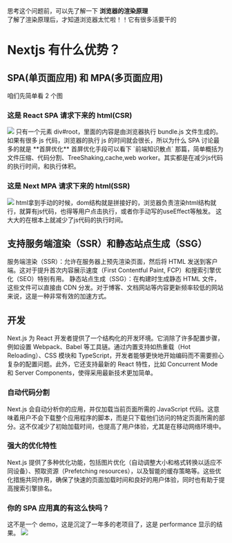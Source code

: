 思考这个问题前，可以先了解一下 **浏览器的渲染原理**  
了解了渲染原理后，才知道浏览器太忙啦！！它有很多活要干的

# Nextjs 有什么优势？

## SPA(单页面应用) 和 MPA(多页面应用)

咱们先简单看 2 个图

### 这是 React SPA 请求下来的 html(CSR)

<img src="/img/engineer/next-1.png"  style="max-width: 100%;">
只有一个元素 div#root，里面的内容是由浏览器执行 bundle.js 文件生成的。  
如果有很多 js 代码，浏览器的执行 js 的时间就会很长，所以为什么 SPA 讨论最多的就是 **首屏优化**  
首屏优化手段可以看下 `前端知识散点` 那篇，简单概括为文件压缩、代码分割、TreeShaking,cache,web worker。其实都是在减少js代码的执行时间，和执行体积。

### 这是 Next MPA 请求下来的 html(SSR)

<img src="/img/engineer/next-2.png"  style="max-width: 100%;">
html拿到手动的时候，dom结构就是拼接好的，浏览器负责渲染html结构就行，就算有js代码，也得等用户点击执行，或者你手动写的useEffect等触发。  这大大的在根本上就减少了js代码的执行时间。

## 支持服务端渲染（SSR）和静态站点生成（SSG）

服务端渲染（SSR）：允许在服务器上预先渲染页面，然后将 HTML 发送到客户端。这对于提升首次内容展示速度（First Contentful Paint, FCP）和搜索引擎优化（SEO）特别有用。
静态站点生成（SSG）：在构建时生成静态 HTML 文件，这些文件可以直接由 CDN 分发。对于博客、文档网站等内容更新频率较低的网站来说，这是一种非常有效的加速方式。

## 开发

Next.js 为 React 开发者提供了一个结构化的开发环境。它消除了许多配置步骤，例如设置 Webpack、Babel 等工具链。通过内置支持如热重载（Hot Reloading）、CSS 模块和 TypeScript，开发者能够更快地开始编码而不需要担心复杂的配置问题。此外，它还支持最新的 React 特性，比如 Concurrent Mode 和 Server Components，使得采用最新技术更加简单。

### 自动代码分割

Next.js 会自动分析你的应用，并仅加载当前页面所需的 JavaScript 代码。这意味着用户不会下载整个应用程序的脚本，而是只下载他们访问的特定页面所需的部分。这不仅减少了初始加载时间，也提高了用户体验，尤其是在移动网络环境中。

### 强大的优化特性

Next.js 提供了多种优化功能，包括图片优化（自动调整大小和格式转换以适应不同设备）、预取资源（Prefetching resources），以及智能的缓存策略等。这些优化措施共同作用，确保了快速的页面加载时间和良好的用户体验，同时也有助于提高搜索引擎排名。

### 你的 SPA 应用真的有这么快吗？

这不是一个 demo，这是沉淀了一年多的老项目了，这是 performance 显示的结果。
<img src="/img/engineer/next-3.png"  style="max-width: 100%;">
